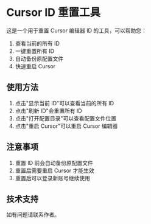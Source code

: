 # Cursor ID 重置工具

这是一个用于重置 Cursor 编辑器 ID 的工具，可以帮助您：

1. 查看当前的所有 ID
2. 一键重置所有 ID
3. 自动备份原配置文件
4. 快速重启 Cursor

## 使用方法

1. 点击"显示当前 ID"可以查看当前的所有 ID
2. 点击"刷新 ID"会重置所有 ID
3. 点击"打开配置目录"可以查看配置文件位置
4. 点击"重启 Cursor"可以重启 Cursor 编辑器

## 注意事项

1. 重置 ID 前会自动备份原配置文件
2. 重置后需要重启 Cursor 才能生效
3. 重置后可以登录新账号继续使用

## 技术支持

如有问题请联系作者。 